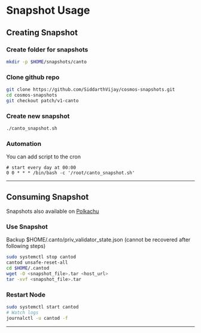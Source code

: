 # Snapshot Usage

## Creating Snapshot

### Create folder for snapshots
```bash
mkdir -p $HOME/snapshots/canto
```

### Clone github repo 
```bash
git clone https://github.com/SiddarthVijay/cosmos-snapshots.git
cd cosmos-snapshots
git checkout patch/v1-canto
```

### Create new snapshot  
```bash
./canto_snapshot.sh
```

### Automation  
You can add script to the cron  
```cron
# start every day at 00:00
0 0 * * * /bin/bash -c '/root/canto_snapshot.sh'
```
---

## Consuming Snapshot
Snapshots also available on [Polkachu](https://polkachu.com/tendermint_snapshots/canto)

### Use Snapshot
Backup $HOME/.canto/priv_validator_state.json (cannot be recovered after following steps)

```bash
sudo systemctl stop cantod
cantod unsafe-reset-all
cd $HOME/.cantod
wget -O <snapshot_file>.tar <host_url>
tar -xvf <snapshot_file>.tar 
```

### Restart Node
```bash
sudo systemctl start cantod
# Watch logs
journalctl -u cantod -f
```
---